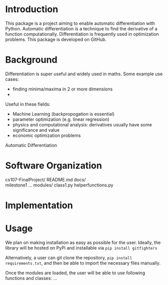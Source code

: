# Introduction
This package is a project aiming to enable automatic differentiation with Python. Automatic differentiation is a technique to find the derivative of a function computationally. Differentiation is frequently used in optimization problems. This package is developed on GitHub. 


# Background
Differentiation is super useful and widely used in maths. Some example use cases:
- finding minima/maxima in 2 or more dimensions
- 
Useful in these fields:
- Machine Learning (backpropogation is essential)
- parameter optimization (e.g. linear regression)
- physics and computational analysis: derivatives usually have some significance and value
- economic optimization problems

Automatic Differentiation 

# Software Organization
cs107-FinalProject/
    README.md
    docs/  
        milestone1
        ...
    modules/
        class1.py
        helperfunctions.py
               

# Implementation

# Usage
We plan on making installation as easy as possible for the user. Ideally, the library will be hosted on PyPi and installable via
```pip install gitfighters```

Alternatively, a user can git clone the repository, ```pip install requirements.txt```, and then be able to import the necessary files manually.

Once the modules are loaded, the user will be able to use following functions and classes:
...

